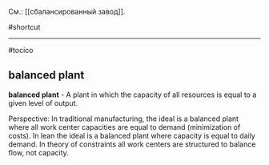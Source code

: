 См.: [[сбалансированный завод]].

#shortcut




<hr/>

#tocico

## balanced plant

<b>balanced plant</b> -  A plant in which the capacity of all resources is equal to a given level of output.  

 


Perspective: In traditional manufacturing, the ideal is a balanced plant where all work center capacities are equal to demand (minimization of costs). In lean the ideal is a balanced plant where capacity is equal to daily demand.  In theory of constraints all work centers are structured to balance flow, not capacity.




